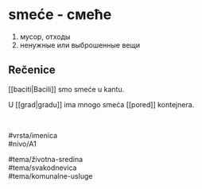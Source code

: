 # smeće - смеће

1. мусор, отходы  
2. ненужные или выброшенные вещи

## Rečenice

[[baciti|Bacili]] smo smeće u kantu.

U [[grad|gradu]] ima mnogo smeća [[pored]] kontejnera.

<br>

#vrsta/imenica  
#nivo/A1  

#tema/životna-sredina  
#tema/svakodnevica  
#tema/komunalne-usluge  
